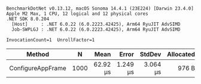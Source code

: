 ```

BenchmarkDotNet v0.13.12, macOS Sonoma 14.4.1 (23E224) [Darwin 23.4.0]
Apple M2 Max, 1 CPU, 12 logical and 12 physical cores
.NET SDK 8.0.204
  [Host]     : .NET 6.0.22 (6.0.2223.42425), Arm64 RyuJIT AdvSIMD
  Job-SWPLGJ : .NET 6.0.22 (6.0.2223.42425), Arm64 RyuJIT AdvSIMD

InvocationCount=1  UnrollFactor=1  

```
| Method            | N    | Mean     | Error    | StdDev   | Allocated |
|------------------ |----- |---------:|---------:|---------:|----------:|
| ConfigureAppFrame | 1000 | 62.92 μs | 1.249 μs | 3.064 μs |     976 B |
